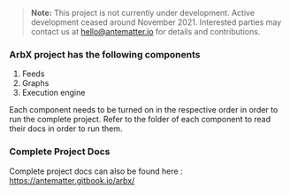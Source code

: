 > **Note:** This project is not currently under development. Active development ceased around November 2021. Interested parties may contact us at hello@antematter.io for details and contributions.

### ArbX project has the following components 
1. Feeds
2. Graphs
3. Execution engine

Each component needs to be turned on in the respective order in order to run the complete project. Refer to the folder of each component to read their docs in order to run them.

### Complete Project Docs
Complete project docs can also be found here : 
https://antematter.gitbook.io/arbx/
